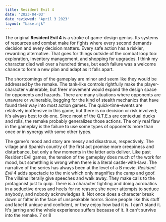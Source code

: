 ```yaml
---
title: Resident Evil 4
date: '2023-04-03'
date_reviewed: 'April 3 2023'
layout: "base.njk"
---
```


The original __Resident Evil 4__ is a stroke of game-design genius. Its systems of resources and combat make for fights where every second demands decision and every decision matters. Every safe action has a riskier, rewarding alternative. That goes for things outside of the combat loop too: exploration, inventory management, and shopping for upgrades. I think my character died well over a hundred times, but each failure was a welcome chance to form a new plan and adapt as it falls apart.

The shortcomings of the gameplay are minor and seem like they would be addressed by the remake. The tank-like controls rightfully make the player-character vulnerable, but freer movement would expand the design space for opponents and hazards. There are many situations where opponents are unaware or vulnerable, begging for the kind of stealth mechanics that have found their way into most action games. The quick-time-events are relatively inoffensive in this game, but there is no decision or risk involved; it's always best to do one. Since most of the Q.T.E.s are contextual ducks and rolls, the remake probably generalizes those actions. The only real flaw in the gameplay is the failure to use some types of opponents more than once or in synergy with some other types. 

The game's mood and story are messy and disastrous, respectively. The village and  Spanish country of the first act promise more creepiness and disturbance, but only a few moments in the latter acts deliver. Like past Resident Evil games, the tension of the gameplay does much of the work for mood, but something is wrong when there is a literal castle-with-lava. The narrative of the series has always been at the level of a B movie. _Resident Evil 4_ adds spectacle to the mix which only magnifies the camp and goof. The villains literally give speeches and walk away. They  make calls to the protagonist just to quip. There is a character fighting and doing acrobatics in a seductive dress and heels for no reason; she never attempts to seduce anybody, and nobody acknowledges it. Not once does a character break down or falter in the face of unspeakable horror. Some people like this stuff and label it unique and confident, or they enjoy how bad it is. I can't stand it. It's jarring and the whole experience suffers because of it. It can't survive into the remake. 7 or 8